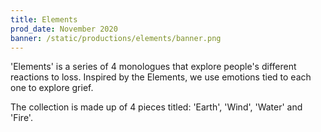 ```yaml
---
title: Elements
prod_date: November 2020
banner: /static/productions/elements/banner.png
---
```


'Elements' is a series of 4 monologues that explore people's different reactions to loss. Inspired by the Elements, we use emotions tied to each one to explore grief.

The collection is made up of 4 pieces titled: 'Earth', 'Wind', 'Water' and 'Fire'.
